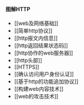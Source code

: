 #### 图解HTTP

- [[web及网络基础]]
- [[简单http协议]]
- [[http报文内信息]]
- [[http返回结果状态码]]
- [[http协作的web服务器]]
- [[http头部]]
- [[HTTPS]]
- [[确认访问用户身份认证]]
- [[基于http的功能追加协议]]
- [[构建web内容技术]]
- [[web的攻击技术]]